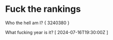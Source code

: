 # Fuck the rankings

Who the hell am I?
{ 3240380 }

What fucking year is it?
[ 2024-07-16T19:30:00Z ]
